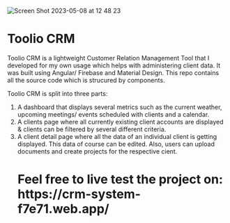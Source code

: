 
![Screen Shot 2023-05-08 at 12 48 23](https://user-images.githubusercontent.com/104759604/236808208-f3ec5959-df16-4588-8ac1-5ad71dec0c81.png)

<h1>Toolio CRM</h1>

Toolio CRM is a lightweight Customer Relation Management Tool that I developed for my own usage which helps with administering client data. It was built using Angular/ Firebase and Material Design. This repo contains all the source code which is strucured by components. 

Toolio CRM is split into three parts:

<ol>
 <li> A dashboard that displays several metrics such as the current weather, upcoming meetings/ events scheduled with clients and a calendar.</li>
 <li> A clients page where all currently existing client accounts are displayed & clients can be filtered by several different criteria.</li>
  <li> A client detail page where all the data of an individual client is getting displayed. This data of course can be edited. Also, users can upload documents and create projects for the respective cient.</li>


<h1>Feel free to live test the project on: https://crm-system-f7e71.web.app/</h1>



































